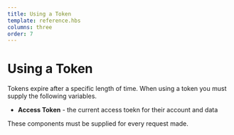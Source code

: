 ```yaml
---
title: Using a Token
template: reference.hbs
columns: three
order: 7
---
```

# Using a Token  
  
Tokens expire after a specific length of time. When using a token you must supply the following variables.
  
<!-- *   **Application ID** - sometimes refered to as a client_id		// I'm pretty sure it's just the access token.
*   **Application Secret** - generated when your account was created   -->
*   **Access Token** - the current access toekn for their account and data  
  
These components must be supplied for every request made.  